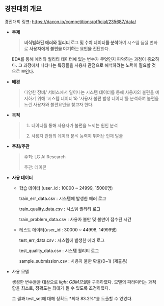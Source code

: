 ## 경진대회 개요

경진대회 링크: https://dacon.io/competitions/official/235687/data/

* **주제**

  > **비식별화된 에러와 퀄리티 로그 및 수치 데이터를 분석**하여 시스템 품질 변화로 **사용자에게 불편을 야기하는 요인을 진단**한다. 

  EDA를 통해 에러와 퀄리티 데이터에 있는 변수가 무엇인지 파악하는 과정이 중요하다. 그 과정에서 나타나는 특징들을 사용자 관점으로 해석하려는 노력이 필요할 것으로 보인다.  

* **배경**

  > 다양한 장비/ 서비스에서 일어나는 시스템 데이터를 통해 사용자의 불편을 예지하기 위해 '시스템 데이터'와 '사용자 불편 발생 데이터'를 분석하여 불편을 느낀 사용자와 불편요인을 찾고자 한다.

* **목적**

  > 1. 데이터를 통해 사용자가 불편을 느끼는 원인 분석
  >
  > 2. 사용자 관점의 데이터 분석 능력이 뛰어난 인재 발굴

* **주최/주관**

  > 주최: LG AI Research
  >
  > 주관: 데이콘

* **사용 데이터**

  - 학습 데이터 (user_id : 10000 ~ 24999, 15000명)

    train_err_data.csv : 시스템에 발생한 에러 로그

    train_quality_data.csv : 시스템 퀄리티 로그

    train_problem_data.csv : 사용자 불만 및 불만이 접수된 시간

  

  - 테스트 데이터(user_id : 30000 ~ 44998, 14999명)

    test_err_data.csv : 시스템에 발생한 에러 로그

    test_quality_data.csv : 시스템 퀄리티 로그

    sample_submission.csv : 사용자 불만 확률(0~1) (제출용)

* 사용 모델

  생성한 변수들을 대상으로 *light GBM모델*을 구축하였다. 모델의 파라미터는 과적합을 최소로, 정확도는 최대가 될 수 있도록 조정하였다. 

  그 결과 test_set에 대해 정확도 *최대 83.2%*를 도출할 수 있었다. 
